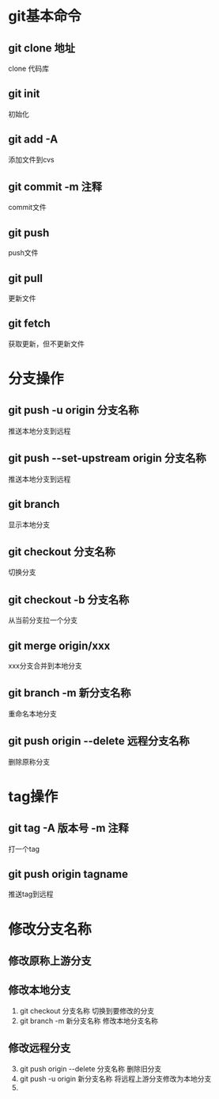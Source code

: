  # git基本命令
 ## git clone 地址
 clone 代码库 
 ## git init
 初始化
 ## git add -A
 添加文件到cvs
 ## git commit -m 注释
 commit文件
 ## git push
 push文件
 ## git pull
 更新文件
 ## git fetch
 获取更新，但不更新文件
 
 # 分支操作
 ## git push -u origin 分支名称
 推送本地分支到远程
 ## git push --set-upstream origin 分支名称
 推送本地分支到远程
 ## git branch
 显示本地分支
 ## git checkout 分支名称
 切换分支
 ## git checkout -b 分支名称
 从当前分支拉一个分支
 ## git merge origin/xxx
 xxx分支合并到本地分支
 ## git branch -m 新分支名称
 重命名本地分支
 ## git push origin --delete 远程分支名称
 删除原称分支

 # tag操作
 ## git tag -A 版本号 -m 注释
 打一个tag
 ## git push origin tagname
 推送tag到远程

 # 修改分支名称
 ## 修改原称上游分支
 ## 修改本地分支
1. git checkout 分支名称
    切换到要修改的分支
2. git branch -m 新分支名称
    修改本地分支名称
## 修改远程分支
3. git push origin --delete 分支名称
   删除旧分支
4. git push -u origin 新分支名称
   将远程上游分支修改为本地分支
5. 
   